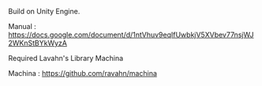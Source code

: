 Build on Unity Engine.

Manual : https://docs.google.com/document/d/1ntVhuv9eqIfUwbkjV5XVbev77nsjWJ2WKnStBYkWyzA

Required Lavahn's Library Machina

Machina : https://github.com/ravahn/machina
